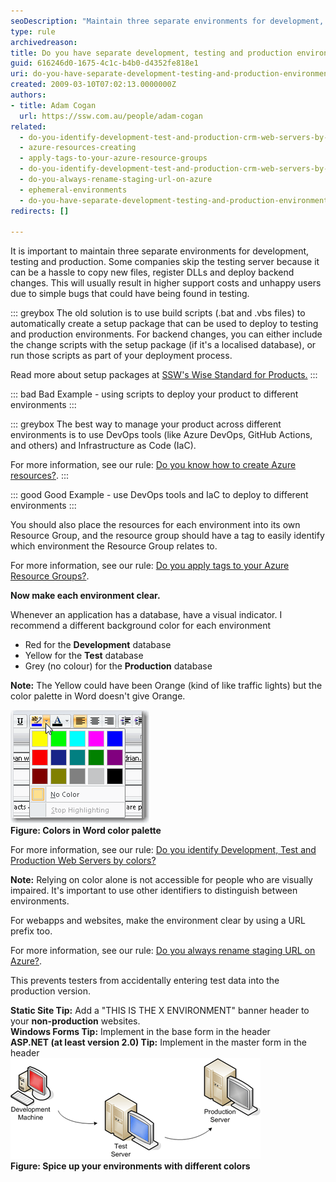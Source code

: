 ```yaml
---
seoDescription: "Maintain three separate environments for development, testing and production to ensure a smooth deployment process, reduce support costs, and provide a better user experience."
type: rule
archivedreason: 
title: Do you have separate development, testing and production environments?
guid: 616246d0-1675-4c1c-b4b0-d4352fe818e1
uri: do-you-have-separate-development-testing-and-production-environments
created: 2009-03-10T07:02:13.0000000Z
authors:
- title: Adam Cogan
  url: https://ssw.com.au/people/adam-cogan
related: 
  - do-you-identify-development-test-and-production-crm-web-servers-by-colors
  - azure-resources-creating
  - apply-tags-to-your-azure-resource-groups
  - do-you-identify-development-test-and-production-crm-web-servers-by-colors
  - do-you-always-rename-staging-url-on-azure
  - ephemeral-environments
  - do-you-have-separate-development-testing-and-production-environments
redirects: []

---
```


It is important to maintain three separate environments for development, testing and production. Some companies skip the testing server because it can be a hassle to copy new files, register DLLs and deploy backend changes. This will usually result in higher support costs and unhappy users due to simple bugs that could have being found in testing.  
<!--endintro-->

::: greybox
The old solution is to use build scripts (.bat and .vbs files) to automatically create a setup package that can be used to deploy to testing and production environments. For backend changes, you can either include the change scripts with the setup package (if it's a localised database), or run those scripts as part of your deployment process.

Read more about setup packages at [SSW's Wise Standard for Products.](http://www.ssw.com.au/ssw/Standards/wisesetup/WiseStandards.aspx)
:::

::: bad
Bad Example - using scripts to deploy your product to different environments
:::

::: greybox
The best way to manage your product across different environments is to use DevOps tools (like Azure DevOps, GitHub Actions, and others) and Infrastructure as Code (IaC).
    
For more information, see our rule: [Do you know how to create Azure resources?](/azure-resources-creating).
:::

::: good
Good Example - use DevOps tools and IaC to deploy to different environments
:::


You should also place the resources for each environment into its own Resource Group, and the resource group should have a tag to easily identify which environment the Resource Group relates to.
    
For more information, see our rule: [Do you apply tags to your Azure Resource Groups?](/apply-tags-to-your-azure-resource-groups).


**Now make each environment clear.**

Whenever an application has a database, have a visual indicator. I recommend a different background color for each environment

* Red for the  **Development** database
* Yellow for the  **Test** database
* Grey (no colour) for the  **Production** database


**Note:** The Yellow could have been Orange (kind of like traffic lights) but the color palette in Word doesn't give Orange.


![ ](WordColorPallete.gif)  
**Figure: Colors in Word color palette**  
    
For more information, see our rule: [Do you identify Development, Test and Production Web Servers by colors?](/do-you-identify-development-test-and-production-crm-web-servers-by-colors)
    
**Note:** Relying on color alone is not accessible for people who are visually impaired. It's important to use other identifiers to distinguish between environments.

For webapps and websites, make the environment clear by using a URL prefix too.

For more information, see our rule: [Do you always rename staging URL on Azure?](/do-you-always-rename-staging-url-on-azure).


This prevents testers from accidentally entering test data into the production version.  

**Static Site Tip:** Add a "THIS IS THE X ENVIRONMENT" banner header to your **non-production** websites.  
**Windows Forms Tip:** Implement in the base form in the header   
**ASP.NET (at least version 2.0) Tip:** Implement in the master form in the header  
![ ](dev_test_prod_servers.gif)  
**Figure: Spice up your environments with different colors**  
